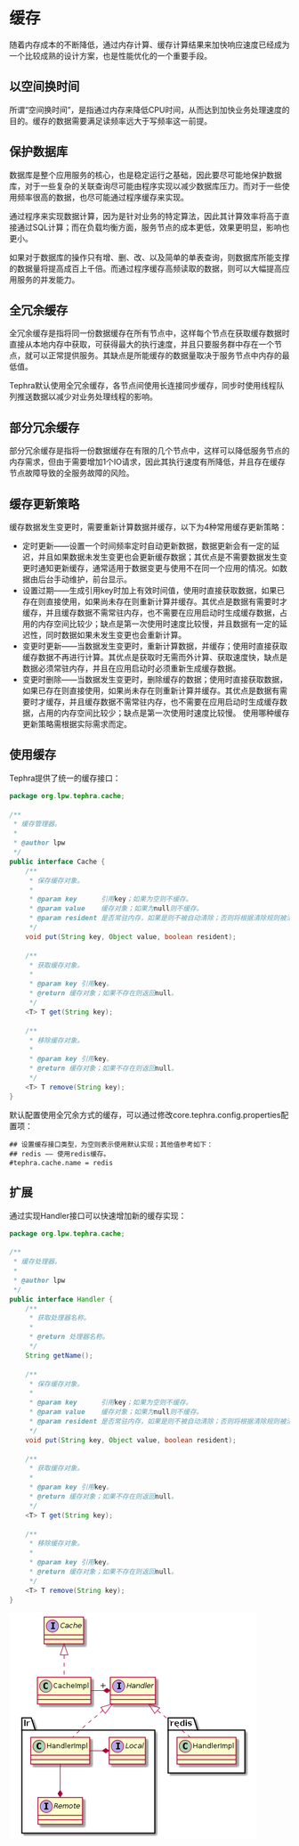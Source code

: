 # 缓存
随着内存成本的不断降低，通过内存计算、缓存计算结果来加快响应速度已经成为一个比较成熟的设计方案，也是性能优化的一个重要手段。

## 以空间换时间
所谓“空间换时间”，是指通过内存来降低CPU时间，从而达到加快业务处理速度的目的。缓存的数据需要满足读频率远大于写频率这一前提。

## 保护数据库
数据库是整个应用服务的核心，也是稳定运行之基础，因此要尽可能地保护数据库，对于一些复杂的关联查询尽可能由程序实现以减少数据库压力。而对于一些使用频率很高的数据，也尽可能通过程序缓存来实现。

通过程序来实现数据计算，因为是针对业务的特定算法，因此其计算效率将高于直接通过SQL计算；而在负载均衡方面，服务节点的成本更低，效果更明显，影响也更小。

如果对于数据库的操作只有增、删、改、以及简单的单表查询，则数据库所能支撑的数据量将提高成百上千倍。而通过程序缓存高频读取的数据，则可以大幅提高应用服务的并发能力。

## 全冗余缓存
全冗余缓存是指将同一份数据缓存在所有节点中，这样每个节点在获取缓存数据时直接从本地内存中获取，可获得最大的执行速度，并且只要服务群中存在一个节点，就可以正常提供服务。其缺点是所能缓存的数据量取决于服务节点中内存的最低值。

Tephra默认使用全冗余缓存，各节点间使用长连接同步缓存，同步时使用线程队列推送数据以减少对业务处理线程的影响。

## 部分冗余缓存
部分冗余缓存是指将一份数据缓存在有限的几个节点中，这样可以降低服务节点的内存需求，但由于需要增加1个IO请求，因此其执行速度有所降低，并且存在缓存节点故障导致的全服务故障的风险。

## 缓存更新策略
缓存数据发生变更时，需要重新计算数据并缓存，以下为4种常用缓存更新策略：
- 定时更新——设置一个时间频率定时自动更新数据，数据更新会有一定的延迟，并且如果数据未发生变更也会更新缓存数据；其优点是不需要数据发生变更时通知更新缓存，通常适用于数据变更与使用不在同一个应用的情况。如数据由后台手动维护，前台显示。
- 设置过期——生成引用key时加上有效时间值，使用时直接获取数据，如果已存在则直接使用，如果尚未存在则重新计算并缓存。其优点是数据有需要时才缓存，并且缓存数据不需常驻内存，也不需要在应用启动时生成缓存数据，占用的内存空间比较少；缺点是第一次使用时速度比较慢，并且数据有一定的延迟性，同时数据如果未发生变更也会重新计算。
- 变更时更新——当数据发生变更时，重新计算数据，并缓存；使用时直接获取缓存数据不再进行计算。其优点是获取时无需而外计算、获取速度快，缺点是数据必须常驻内存，并且在应用启动时必须重新生成缓存数据。
- 变更时删除——当数据发生变更时，删除缓存的数据；使用时直接获取数据，如果已存在则直接使用，如果尚未存在则重新计算并缓存。其优点是数据有需要时才缓存，并且缓存数据不需常驻内存，也不需要在应用启动时生成缓存数据，占用的内存空间比较少；缺点是第一次使用时速度比较慢。
使用哪种缓存更新策略需根据实际需求而定。

## 使用缓存
Tephra提供了统一的缓存接口：
```java
package org.lpw.tephra.cache;

/**
 * 缓存管理器。
 *
 * @author lpw
 */
public interface Cache {
    /**
     * 保存缓存对象。
     *
     * @param key      引用key；如果为空则不缓存。
     * @param value    缓存对象；如果为null则不缓存。
     * @param resident 是否常驻内存，如果是则不被自动清除；否则将根据清除规则被清除。
     */
    void put(String key, Object value, boolean resident);

    /**
     * 获取缓存对象。
     *
     * @param key 引用key。
     * @return 缓存对象；如果不存在则返回null。
     */
    <T> T get(String key);

    /**
     * 移除缓存对象。
     *
     * @param key 引用key。
     * @return 缓存对象；如果不存在则返回null。
     */
    <T> T remove(String key);
}
```
默认配置使用全冗余方式的缓存，可以通过修改core.tephra.config.properties配置项：
```properties
## 设置缓存接口类型，为空则表示使用默认实现；其他值参考如下：
## redis —— 使用redis缓存。
#tephra.cache.name = redis
```
## 扩展
通过实现Handler接口可以快速增加新的缓存实现：
```java
package org.lpw.tephra.cache;

/**
 * 缓存处理器。
 *
 * @author lpw
 */
public interface Handler {
    /**
     * 获取处理器名称。
     *
     * @return 处理器名称。
     */
    String getName();

    /**
     * 保存缓存对象。
     *
     * @param key      引用key；如果为空则不缓存。
     * @param value    缓存对象；如果为null则不缓存。
     * @param resident 是否常驻内存，如果是则不被自动清除；否则将根据清除规则被清除。
     */
    void put(String key, Object value, boolean resident);

    /**
     * 获取缓存对象。
     *
     * @param key 引用key。
     * @return 缓存对象；如果不存在则返回null。
     */
    <T> T get(String key);

    /**
     * 移除缓存对象。
     *
     * @param key 引用key。
     * @return 缓存对象；如果不存在则返回null。
     */
    <T> T remove(String key);
}
```
![缓存类图](uml/cache.png "缓存类图")